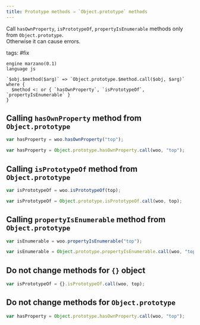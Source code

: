 ```yaml
---
title: Prototype methods ⇒ `Object.prototype` methods
---
```


Call `hasOwnProperty`, `isPrototypeOf`, `propertyIsEnumerable` methods only from `Object.prototype`.  
Otherwise it can cause errors.

tags: #fix

```grit
engine marzano(0.1)
language js

`$obj.$method($arg)` => `Object.prototype.$method.call($obj, $arg)` where {
  $method <: or { `hasOwnProperty`, `isPrototypeOf`, `propertyIsEnumerable` }
}
```

## Calling `hasOwnProperty` method from `Object.prototype`

```javascript
var hasProperty = woo.hasOwnProperty("top");
```

```typescript
var hasProperty = Object.prototype.hasOwnProperty.call(woo, "top");
```

## Calling `isPrototypeOf` method from `Object.prototype`

```javascript
var isPrototypeOf = woo.isPrototypeOf(top);
```

```typescript
var isPrototypeOf = Object.prototype.isPrototypeOf.call(woo, top);
```

## Calling `propertyIsEnumerable` method from `Object.prototype`

```javascript
var isEnumerable = woo.propertyIsEnumerable("top");
```

```typescript
var isEnumerable = Object.prototype.propertyIsEnumerable.call(woo, "top");
```

## Do not change methods for `{}` object

```javascript
var isPrototypeOf = {}.isPrototypeOf.call(woo, top);
```

## Do not change methods for `Object.prototype`

```javascript
var hasProperty = Object.prototype.hasOwnProperty.call(woo, "top");
```
